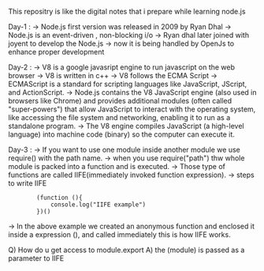 
This repositry is like the digital notes that i prepare while learning node.js

Day-1 : 
-> Node.js first version was released in 2009 by Ryan Dhal 
-> Node.js is an event-driven , non-blocking i/o 
-> Ryan dhal later joined with joyent to develop the Node.js 
-> now it is being handled by OpenJs to enhance proper development

Day-2 : 
-> V8 is a google javasript engine to run javascript on the web browser 
-> V8 is written in c++ 
-> V8 follows the ECMA Script 
-> ECMAScript is a standard for scripting languages like JavaScript, JScript, and ActionScript. 
-> Node.js contains the V8 JavaScript engine (also used in browsers like Chrome) and provides additional modules (often called "super-powers") that allow JavaScript to interact with the operating system, like accessing the file system and networking, enabling it to run as a standalone program. 
-> The V8 engine compiles JavaScript (a high-level language) into machine code (binary) so the computer can execute it.

Day-3 : 
-> If you want to use one module inside another module we use require() with the path name.
-> when you use require("path") thw whole module is packed into a function and is executed.
-> Those type of functions are called IIFE(immediately invoked function expression).
-> steps to write IIFE 

            (function (){
                console.log("IIFE example")
            })()
-> In the above example we created an anonymous function and enclosed it inside a expression (), and called immediately this is how IIFE works.

Q) How do u get access to module.export
A) the (module) is passed as a parameter to IIFE